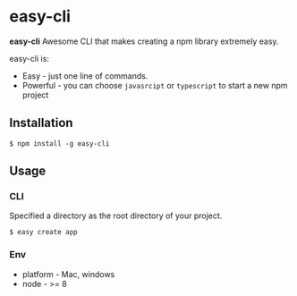 # easy-cli

**easy-cli** Awesome CLI that makes creating a npm library extremely easy.

easy-cli is:

- Easy - just one line of commands.
- Powerful - you can choose `javasrcipt` or `typescript` to start a new npm project

## Installation

    $ npm install -g easy-cli

## Usage

### CLI

Specified a directory as the root directory of your project.

    $ easy create app

### Env

- platform - Mac, windows
- node - >= 8
